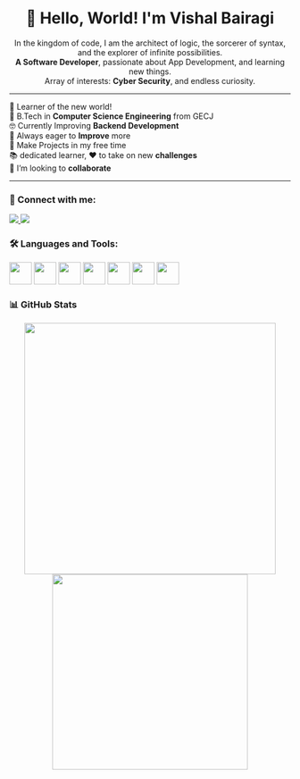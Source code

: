 <h1 align="center">👋 Hello, World! I'm Vishal Bairagi</h1>

<p align="center">
  In the kingdom of code, I am the architect of logic, the sorcerer of syntax, and the explorer of infinite possibilities.<br>
  <strong>A Software Developer</strong>, passionate about App Development, and learning new things.<br>
  Array of interests: <strong>Cyber Security</strong>, and endless curiosity.
</p>

---

🌟 Learner of the new world!  
📘 B.Tech in <strong>Computer Science Engineering</strong> from GECJ  
🤓 Currently Improving <strong>Backend Development</strong>  
💪 Always eager to <strong>Improve</strong> more  
🌸 Make Projects in my free time  
📚 dedicated learner, ❤️ to take on new <strong>challenges</strong>  
🤝 I’m looking to <strong>collaborate</strong>  

---

### 🧿 Connect with me:
<p align="left">
 <a href="mailto:vishalba499@gmail.com.com">
  <img src="https://img.shields.io/badge/email-%23D14836.svg?&style=for-the-badge&logo=gmail&logoColor=white" />
</a>

<a href="https://www.linkedin.com/in/vishal-bairagi-b9757a252?utm_source=share&utm_campaign=share_via&utm_content=profile&utm_medium=android_app">
  <img src="https://img.shields.io/badge/LinkedIn-%230077B5.svg?&style=for-the-badge&logo=linkedin&logoColor=white" />
</a>


</p>





### 🛠️ Languages and Tools:
<p>
  <img src="https://cdn.jsdelivr.net/gh/devicons/devicon/icons/c/c-original.svg" width="40"/>
  <img src="https://cdn.jsdelivr.net/gh/devicons/devicon/icons/cplusplus/cplusplus-original.svg" width="40"/>
  <img src="https://cdn.jsdelivr.net/gh/devicons/devicon/icons/java/java-original.svg" width="40"/>
  <img src="https://cdn.jsdelivr.net/gh/devicons/devicon/icons/dart/dart-original.svg" width="40"/>
  <img src="https://cdn.jsdelivr.net/gh/devicons/devicon/icons/flutter/flutter-original.svg" width="40"/>
  <img src="https://cdn.jsdelivr.net/gh/devicons/devicon/icons/nodejs/nodejs-original.svg" width="40"/>
  <img src="https://cdn.jsdelivr.net/gh/devicons/devicon/icons/latex/latex-original.svg" width="40"/>
</p>


### 📊 GitHub Stats

<p align="center">
  <img src="https://github-readme-stats.vercel.app/api?username=AliAmanKhan&show_icons=true&theme=tokyonight" width="450"/>
  <img src="https://github-readme-stats.vercel.app/api/top-langs/?username=AliAmanKhan&layout=compact&theme=tokyonight" width="350"/>
</p>
